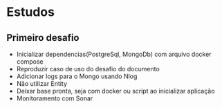 # Estudos



## Primeiro desafio
- Inicializar dependencias(PostgreSql, MongoDb) com arquivo docker compose
- Reproduzir caso de uso do desafio do documento
- Adicionar logs para o Mongo usando Nlog
- Não utilizar Entity
- Deixar base pronta, seja com docker ou script ao inicializar aplicação 
- Monitoramento com Sonar
